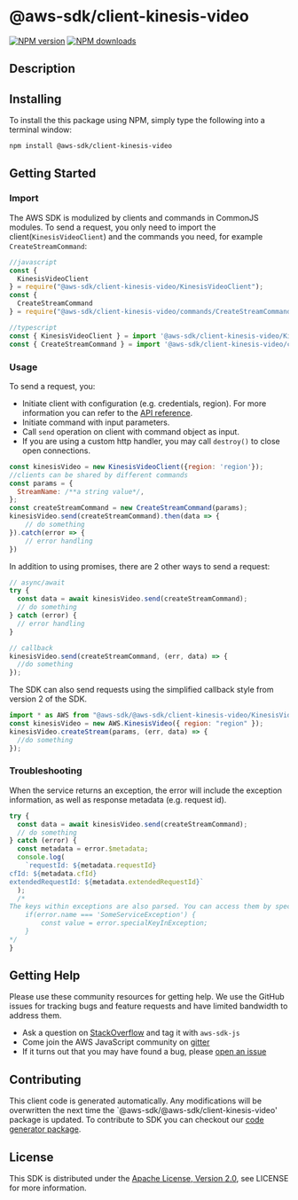 # @aws-sdk/client-kinesis-video

[![NPM version](https://img.shields.io/npm/v/@aws-sdk/client-kinesis-video/preview.svg)](https://www.npmjs.com/package/@aws-sdk/client-kinesis-video)
[![NPM downloads](https://img.shields.io/npm/dm/@aws-sdk/client-kinesis-video.svg)](https://www.npmjs.com/package/@aws-sdk/client-kinesis-video)

## Description

<p/>

## Installing

To install the this package using NPM, simply type the following into a terminal window:

```
npm install @aws-sdk/client-kinesis-video
```

## Getting Started

### Import

The AWS SDK is modulized by clients and commands in CommonJS modules. To send a request, you only need to import the client(`KinesisVideoClient`) and the commands you need, for example `CreateStreamCommand`:

```javascript
//javascript
const {
  KinesisVideoClient
} = require("@aws-sdk/client-kinesis-video/KinesisVideoClient");
const {
  CreateStreamCommand
} = require("@aws-sdk/client-kinesis-video/commands/CreateStreamCommand");
```

```javascript
//typescript
const { KinesisVideoClient } = import '@aws-sdk/client-kinesis-video/KinesisVideoClient';
const { CreateStreamCommand } = import '@aws-sdk/client-kinesis-video/commands/CreateStreamCommand';
```

### Usage

To send a request, you:

- Initiate client with configuration (e.g. credentials, region). For more information you can refer to the [API reference][].
- Initiate command with input parameters.
- Call `send` operation on client with command object as input.
- If you are using a custom http handler, you may call `destroy()` to close open connections.

```javascript
const kinesisVideo = new KinesisVideoClient({region: 'region'});
//clients can be shared by different commands
const params = {
  StreamName: /**a string value*/,
};
const createStreamCommand = new CreateStreamCommand(params);
kinesisVideo.send(createStreamCommand).then(data => {
    // do something
}).catch(error => {
    // error handling
})
```

In addition to using promises, there are 2 other ways to send a request:

```javascript
// async/await
try {
  const data = await kinesisVideo.send(createStreamCommand);
  // do something
} catch (error) {
  // error handling
}
```

```javascript
// callback
kinesisVideo.send(createStreamCommand, (err, data) => {
  //do something
});
```

The SDK can also send requests using the simplified callback style from version 2 of the SDK.

```javascript
import * as AWS from "@aws-sdk/@aws-sdk/client-kinesis-video/KinesisVideo";
const kinesisVideo = new AWS.KinesisVideo({ region: "region" });
kinesisVideo.createStream(params, (err, data) => {
  //do something
});
```

### Troubleshooting

When the service returns an exception, the error will include the exception information, as well as response metadata (e.g. request id).

```javascript
try {
  const data = await kinesisVideo.send(createStreamCommand);
  // do something
} catch (error) {
  const metadata = error.$metadata;
  console.log(
    `requestId: ${metadata.requestId}
cfId: ${metadata.cfId}
extendedRequestId: ${metadata.extendedRequestId}`
  );
  /*
The keys within exceptions are also parsed. You can access them by specifying exception names:
    if(error.name === 'SomeServiceException') {
        const value = error.specialKeyInException;
    }
*/
}
```

## Getting Help

Please use these community resources for getting help. We use the GitHub issues for tracking bugs and feature requests and have limited bandwidth to address them.

- Ask a question on [StackOverflow](https://stackoverflow.com/questions/tagged/aws-sdk-js) and tag it with `aws-sdk-js`
- Come join the AWS JavaScript community on [gitter](https://gitter.im/aws/aws-sdk-js-v3)
- If it turns out that you may have found a bug, please [open an issue](https://github.com/aws/aws-sdk-js-v3/issues)

## Contributing

This client code is generated automatically. Any modifications will be overwritten the next time the `@aws-sdk/@aws-sdk/client-kinesis-video' package is updated. To contribute to SDK you can checkout our [code generator package][].

## License

This SDK is distributed under the
[Apache License, Version 2.0](http://www.apache.org/licenses/LICENSE-2.0),
see LICENSE for more information.

[code generator package]: https://github.com/aws/aws-sdk-js-v3/tree/master/packages/service-types-generator
[api reference]: https://docs.aws.amazon.com/AWSJavaScriptSDK/latest/
